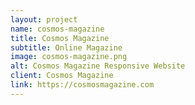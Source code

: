 ```yaml
---
layout: project
name: cosmos-magazine
title: Cosmos Magazine
subtitle: Online Magazine
image: cosmos-magazine.png
alt: Cosmos Magazine Responsive Website
client: Cosmos Magazine
link: https://cosmosmagazine.com
---
```


